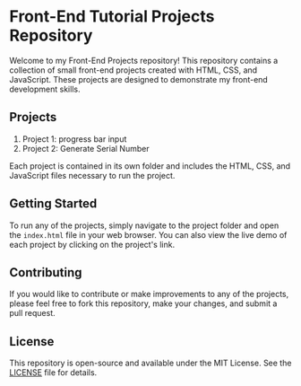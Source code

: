 
# Front-End Tutorial Projects Repository

Welcome to my Front-End Projects repository! This repository contains a collection of small front-end projects created with HTML, CSS, and JavaScript. These projects are designed to demonstrate my front-end development skills.

## Projects

1. Project 1: progress bar input
2. Project 2: Generate Serial Number 


Each project is contained in its own folder and includes the HTML, CSS, and JavaScript files necessary to run the project.

## Getting Started

To run any of the projects, simply navigate to the project folder and open the `index.html` file in your web browser. You can also view the live demo of each project by clicking on the project's link.

## Contributing

If you would like to contribute or make improvements to any of the projects, please feel free to fork this repository, make your changes, and submit a pull request.

## License

This repository is open-source and available under the MIT License. See the [LICENSE](LICENSE) file for details.
